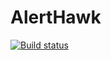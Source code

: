 # AlertHawk
[![Build status](https://thiagoguaru.visualstudio.com/AlertHawk/_apis/build/status/AlertHawk.Notification)](https://thiagoguaru.visualstudio.com/AlertHawk/_build/latest?definitionId=9)
